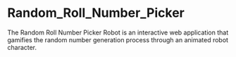 # Random_Roll_Number_Picker
The Random Roll Number Picker Robot is an interactive web application that gamifies the random number generation process through an animated robot character. 
